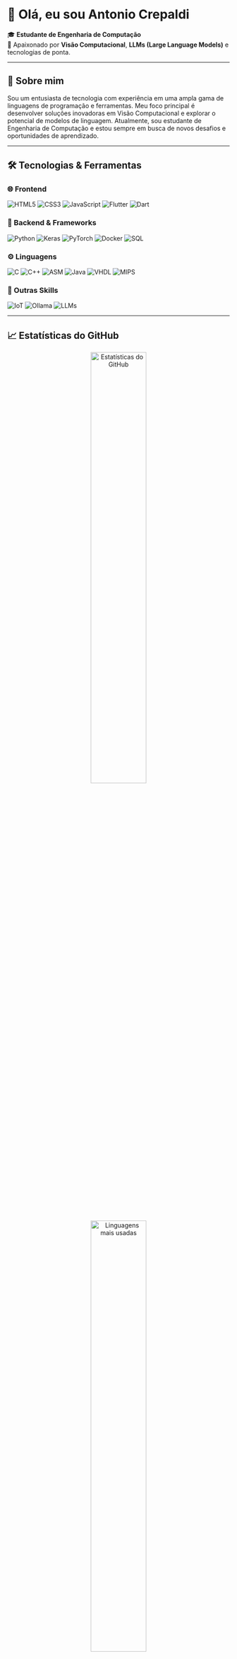# 👋 Olá, eu sou Antonio Crepaldi

🎓 **Estudante de Engenharia de Computação**  
🌟 Apaixonado por **Visão Computacional**, **LLMs (Large Language Models)** e tecnologias de ponta.

---

## 🚀 Sobre mim
Sou um entusiasta de tecnologia com experiência em uma ampla gama de linguagens de programação e ferramentas. Meu foco principal é desenvolver soluções inovadoras em Visão Computacional e explorar o potencial de modelos de linguagem. Atualmente, sou estudante de Engenharia de Computação e estou sempre em busca de novos desafios e oportunidades de aprendizado.

---

## 🛠️ Tecnologias & Ferramentas

### 🌐 Frontend
![HTML5](https://img.shields.io/badge/-HTML5-E34F26?logo=html5&logoColor=white&style=flat)
![CSS3](https://img.shields.io/badge/-CSS3-1572B6?logo=css3&logoColor=white&style=flat)
![JavaScript](https://img.shields.io/badge/-JavaScript-F7DF1E?logo=javascript&logoColor=black&style=flat)
![Flutter](https://img.shields.io/badge/-Flutter-02569B?logo=flutter&logoColor=white&style=flat)
![Dart](https://img.shields.io/badge/-Dart-0175C2?logo=dart&logoColor=white&style=flat)

### 🔧 Backend & Frameworks
![Python](https://img.shields.io/badge/-Python-3776AB?logo=python&logoColor=white&style=flat)
![Keras](https://img.shields.io/badge/-Keras-D00000?logo=keras&logoColor=white&style=flat)
![PyTorch](https://img.shields.io/badge/-PyTorch-EE4C2C?logo=pytorch&logoColor=white&style=flat)
![Docker](https://img.shields.io/badge/-Docker-2496ED?logo=docker&logoColor=white&style=flat)
![SQL](https://img.shields.io/badge/-SQL-4479A1?logo=sql&logoColor=white&style=flat)

### ⚙️ Linguagens
![C](https://img.shields.io/badge/-C-A8B9CC?logo=c&logoColor=black&style=flat)
![C++](https://img.shields.io/badge/-C++-00599C?logo=cplusplus&logoColor=white&style=flat)
![ASM](https://img.shields.io/badge/-Assembly-525252?logo=logitech&logoColor=white&style=flat)
![Java](https://img.shields.io/badge/-Java-007396?logo=java&logoColor=white&style=flat)
![VHDL](https://img.shields.io/badge/-VHDL-008080?logo=verilog&logoColor=white&style=flat)
![MIPS](https://img.shields.io/badge/-MIPS-000000?logo=processor&logoColor=white&style=flat)

### 🌟 Outras Skills
![IoT](https://img.shields.io/badge/-IoT-00D1FF?logo=raspberrypi&logoColor=white&style=flat)
![Ollama](https://img.shields.io/badge/-Ollama-1B1F24?logo=data&logoColor=white&style=flat)
![LLMs](https://img.shields.io/badge/-LLM-1F74BD?logo=openai&logoColor=white&style=flat)

---

## 📈 Estatísticas do GitHub

<p align="center">
  <img src="https://github-readme-stats.vercel.app/api?username=AntonioCrepaldi&show_icons=true&theme=radical" alt="Estatísticas do GitHub" width="50%"/>
</p>

<p align="center">
  <img src="https://github-readme-stats.vercel.app/api/top-langs/?username=AntonioCrepaldi&layout=compact&theme=radical" alt="Linguagens mais usadas" width="50%"/>
</p>

---

## 🌐 Conecte-se comigo
[![LinkedIn](https://img.shields.io/badge/-LinkedIn-0A66C2?logo=linkedin&logoColor=white&style=flat)](https://www.linkedin.com/in/antonio-crepaldi-45959b18b/)


---

⭐ **"Sempre em busca de aprender algo novo e criar soluções inovadoras!"**
